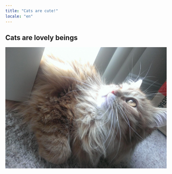 ```yaml
---
title: "Cats are cute!"
locale: "en"
---
```


## Cats are lovely beings

![A cute cat](./cat.jpg)